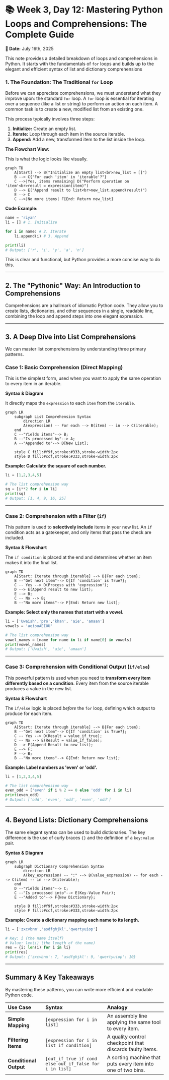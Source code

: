 #  📚 **Week 3, Day 12: Mastering Python Loops and Comprehensions: The Complete Guide**

**📅 Date:** July 16th, 2025

This note provides a detailed breakdown of loops and comprehensions in Python. It starts with the fundamentals of `for` loops and builds up to the elegant and efficient syntax of list and dictionary comprehensions
### **1. The Foundation: The Traditional `for` Loop**

Before we can appreciate comprehensions, we must understand what they improve upon: the standard `for` loop. A `for` loop is essential for iterating over a sequence (like a list or string) to perform an action on each item. A common task is to create a new, modified list from an existing one.

This process typically involves three steps:
1.  **Initialize:** Create an empty list.
2.  **Iterate:** Loop through each item in the source iterable.
3.  **Append:** Add a new, transformed item to the list inside the loop.

**The Flowchart View:**

This is what the logic looks like visually.

```mermaid
graph TD
    A[Start] --> B("Initialize an empty list<br>new_list = []")
    B --> C{"For each 'item' in 'iterable'?"}
    C -->|Yes, items remaining| D("Perform operation on 'item'<br>result = expression(item)")
    D --> E("Append result to list<br>new_list.append(result)")
    E --> C
    C -->|No more items| F[End: Return new_list]
```

**Code Example:**
```python
name = 'riyan'
li = [] # 1. Initialize

for i in name: # 2. Iterate
    li.append(i) # 3. Append

print(li)
# Output: ['r', 'i', 'y', 'a', 'n']
```

This is clear and functional, but Python provides a more concise way to do this.

---
## **2. The "Pythonic" Way: An Introduction to Comprehensions**

Comprehensions are a hallmark of idiomatic Python code. They allow you to create lists, dictionaries, and other sequences in a single, readable line, combining the loop and append steps into one elegant expression.

---
## **3. A Deep Dive into List Comprehensions**

We can master list comprehensions by understanding three primary patterns.

### **Case 1: Basic Comprehension (Direct Mapping)**
This is the simplest form, used when you want to apply the same operation to every item in an iterable.

**Syntax & Diagram**

It directly maps the `expression` to each `item` from the `iterable`.

```mermaid
graph LR
    subgraph List Comprehension Syntax
        direction LR
        A(expression) -- For each --> B(item) -- in --> C(iterable);
    end
    C --"Yields items"--> B;
    B --"Is processed by"--> A;
    A --"Appended to"--> D[New List];

    style C fill:#f9f,stroke:#333,stroke-width:2px
    style D fill:#ccf,stroke:#333,stroke-width:2px
```

**Example: Calculate the square of each number.**
```python
li = [1,2,3,4,5]

# The list comprehension way
sq = [i**2 for i in li]
print(sq)
# Output: [1, 4, 9, 16, 25]
```

---
### **Case 2: Comprehension with a Filter (`if`)**
This pattern is used to **selectively include** items in your new list. An `if` condition acts as a gatekeeper, and only items that pass the check are included.

**Syntax & Flowchart**

The `if condition` is placed at the end and determines whether an item makes it into the final list.

```mermaid
graph TD
    A[Start: Iterate through iterable] --> B{For each item};
    B --"Get next item"--> C{If 'condition' is True?};
    C -- Yes --> D(Process with 'expression');
    D --> E(Append result to new list);
    E --> B;
    C -- No --> B;
    B --"No more items"--> F[End: Return new list];
```

**Example: Select only the names that start with a vowel.**
```python
li = ['Uwaish','pro','khan', 'aie', 'amaan']
vowels = 'aeiouAEIOU'

# The list comprehension way
vowel_names = [name for name in li if name[0] in vowels]
print(vowel_names)
# Output: ['Uwaish', 'aie', 'amaan']
```

---
### **Case 3: Comprehension with Conditional Output (`if/else`)**
This powerful pattern is used when you need to **transform every item differently based on a condition**. Every item from the source iterable produces a value in the new list.

**Syntax & Flowchart**

The `if/else` logic is placed *before* the `for` loop, defining which output to produce for each item.

```mermaid
graph TD
    A[Start: Iterate through iterable] --> B{For each item};
    B --"Get next item"--> C{If 'condition' is True?};
    C -- Yes --> D(Result = value_if_true);
    C -- No --> E(Result = value_if_false);
    D --> F(Append Result to new list);
    E --> F;
    F --> B;
    B --"No more items"--> G[End: Return new list];
```

**Example: Label numbers as 'even' or 'odd'.**
```python
li = [1,2,3,4,5]

# The list comprehension way
even_odd = ['even' if i % 2 == 0 else 'odd' for i in li]
print(even_odd)
# Output: ['odd', 'even', 'odd', 'even', 'odd']
```

---
## **4. Beyond Lists: Dictionary Comprehensions**

The same elegant syntax can be used to build dictionaries. The key difference is the use of curly braces `{}` and the definition of a `key:value` pair.

**Syntax & Diagram**

```mermaid
graph LR
    subgraph Dictionary Comprehension Syntax
        direction LR
        A(key_expression) -- ":" --> B(value_expression) -- for each --> C(item) -- in --> D(iterable);
    end
    D --"Yields items"--> C;
    C --"Is processed into"--> E(Key-Value Pair);
    E --"Added to"--> F{New Dictionary};

    style D fill:#f9f,stroke:#333,stroke-width:2px
    style F fill:#ccf,stroke:#333,stroke-width:2px
```

**Example: Create a dictionary mapping each name to its length.**
```python
li = ['zxcvbnm','asdfghjkl','qwertyuiop']

# Key: i (the name itself)
# Value: len(i) (the length of the name)
res = {i: len(i) for i in li}
print(res)
# Output: {'zxcvbnm': 7, 'asdfghjkl': 9, 'qwertyuiop': 10}
```

---
## **Summary & Key Takeaways**

By mastering these patterns, you can write more efficient and readable Python code.

| Use Case | Syntax | Analogy |
| :--- | :--- | :--- |
| **Simple Mapping** | `[expression for i in list]` | An assembly line applying the same tool to every item. |
| **Filtering Items** | `[expression for i in list if condition]` | A quality control checkpoint that discards faulty items. |
| **Conditional Output**| `[out_if_true if cond else out_if_false for i in list]`| A sorting machine that puts every item into one of two bins. |

